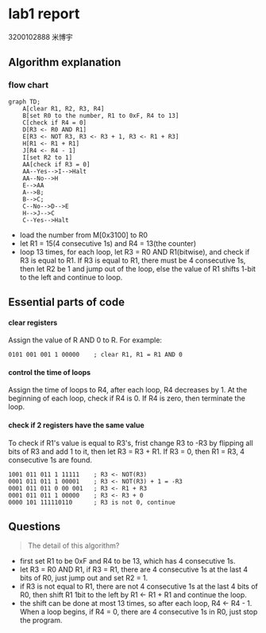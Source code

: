 # lab1 report

3200102888 米博宇

## Algorithm explanation

### flow chart

```mermaid
graph TD;
	A[clear R1, R2, R3, R4]
	B[set R0 to the number, R1 to 0xF, R4 to 13]
	C[check if R4 = 0]
	D[R3 <- R0 AND R1]
	E[R3 <- NOT R3, R3 <- R3 + 1, R3 <- R1 + R3]
	H[R1 <- R1 + R1]
	J[R4 <- R4 - 1]
	I[set R2 to 1]
	AA[check if R3 = 0]
	AA--Yes-->I-->Halt
	AA--No-->H
	E-->AA
    A-->B;
    B-->C;
    C--No-->D-->E
    H-->J-->C
    C--Yes-->Halt

```

- load the number from M[0x3100] to R0
- let R1 = 15(4 consecutive 1s) and R4 = 13(the counter)
- loop 13 times, for each loop, let R3 = R0 AND R1(bitwise), and check if R3 is equal to R1. If R3 is equal to R1, there must be 4 consecutive 1s, then let R2 be 1 and jump out of the loop, else the value of R1 shifts 1-bit to the left and continue to loop.

## Essential parts of code

#### clear registers

Assign the value of R AND 0 to R. For example:

```
0101 001 001 1 00000    ; clear R1, R1 = R1 AND 0
```

#### control the time of loops

Assign the time of loops to R4, after each loop, R4 decreases by 1. At the beginning of each loop, check if R4 is 0. If R4 is zero, then terminate the loop.

#### check if 2 registers have the same value

To check if R1's value is equal to R3's, frist change R3 to -R3 by flipping all bits of R3 and add 1 to it, then let R3 = R3 + R1. If R3 = 0, then R1 = R3, 4 consecutive 1s are found.

```
1001 011 011 1 11111    ; R3 <- NOT(R3)
0001 011 011 1 00001    ; R3 <- NOT(R3) + 1 = -R3
0001 011 011 0 00 001   ; R3 <- R1 + R3
0001 011 011 1 00000    ; R3 <- R3 + 0
0000 101 111110110      ; R3 is not 0, continue
```

## Questions

> The detail of this algorithm?

- first set R1 to be 0xF and R4 to be 13, which has 4 consecutive 1s.
- let R3 = R0 AND R1, if R3 = R1, there are 4 consecutive 1s at the last 4 bits of R0, just jump out and set R2 = 1.
- if R3 is not equal to R1, there are not 4 consecutive 1s at the last 4 bits of R0, then shift R1 1bit to the left by R1 <- R1 + R1 and continue the loop.
- the shift can be done at most 13 times, so after each loop, R4 <- R4 - 1. When a loop begins, if R4 = 0, there are 4 consecutive 1s in R0, just stop the program.
